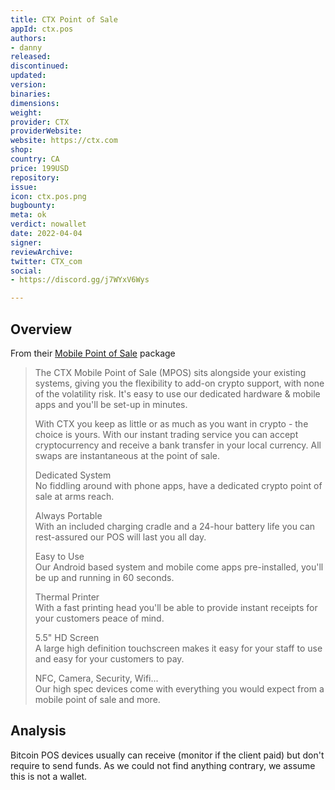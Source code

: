 ```yaml
---
title: CTX Point of Sale
appId: ctx.pos
authors:
- danny
released: 
discontinued: 
updated: 
version: 
binaries: 
dimensions: 
weight: 
provider: CTX
providerWebsite: 
website: https://ctx.com
shop: 
country: CA
price: 199USD
repository: 
issue: 
icon: ctx.pos.png
bugbounty: 
meta: ok
verdict: nowallet
date: 2022-04-04
signer: 
reviewArchive: 
twitter: CTX_com
social:
- https://discord.gg/j7WYxV6Wys

---
```


## Overview

From their [Mobile Point of Sale](https://ctx.com/hardware/) package

> The CTX Mobile Point of Sale (MPOS) sits alongside your existing systems, giving you the flexibility to add-on crypto support, with none of the volatility risk. It's easy to use our dedicated hardware & mobile apps and you'll be set-up in minutes.
>
> With CTX you keep as little or as much as you want in crypto - the choice is yours. With our instant trading service you can accept cryptocurrency and receive a bank transfer in your local currency. All swaps are instantaneous at the point of sale.
>
> Dedicated System<br>
> No fiddling around with phone apps, have a dedicated crypto point of sale at arms reach.
>
> Always Portable<br>
> With an included charging cradle and a 24-hour battery life you can rest-assured our POS will last you all day.
>
> Easy to Use<br>
> Our Android based system and mobile come apps pre-installed, you'll be up and running in 60 seconds.
>
> Thermal Printer<br>
> With a fast printing head you'll be able to provide instant receipts for your customers peace of mind.
>
> 5.5" HD Screen<br>
> A large high definition touchscreen makes it easy for your staff to use and easy for your customers to pay.
>
> NFC, Camera, Security, Wifi...<br>
> Our high spec devices come with everything you would expect from a mobile point of sale and more.

## Analysis 

Bitcoin POS devices usually can receive (monitor if the client paid) but don't
require to send funds. As we could not find anything contrary, we assume this is
not a wallet.